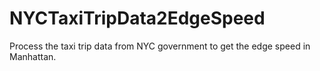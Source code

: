 # NYCTaxiTripData2EdgeSpeed
Process the taxi trip data from NYC government to get the edge speed in Manhattan.
